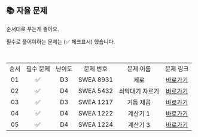 ## 📚 자율 문제

순서대로 푸는게 좋아요.

필수로 풀어야하는 문제는 (✅ 체크표시) 했습니다.

<br/>
<table>
  <tr>
    <td align="center">순서</td>
    <td align="center">필수 문제</td>
    <td align="center">난이도</td>
    <td align="center">문제 번호</td>
    <td align="center">문제 이름</td>
    <td align="center">문제 링크</td>
  </tr>
  <tr>
    <td align="center">01</td>
    <td align="center">✅</td>
    <td align="center">D3</td>
    <td align="center">SWEA 8931</td>
    <td align="center">제로</td>
    <td align="center"><a href="https://swexpertacademy.com/main/code/problem/problemDetail.do?contestProbId=AW5jBWLq7jwDFATQ&">바로가기</a></td>
  </tr>
  <tr>
    <td align="center">02</td>
    <td align="center">✅</td>
    <td align="center">D4</td>
     <td align="center">SWEA 5432</td>
    <td align="center">쇠막대기 자르기</td>
    <td align="center"><a href="https://swexpertacademy.com/main/code/problem/problemDetail.do?contestProbId=AWVl47b6DGMDFAXm">바로가기</a></td>
  </tr>
  <tr>
    <td align="center">03</td>
    <td align="center">✅</td>
    <td align="center">D3</td>
    <td align="center">SWEA 1217</td>
    <td align="center">거듭 제곱</td>
    <td align="center"><a href="https://swexpertacademy.com/main/code/problem/problemDetail.do?contestProbId=AV14dUIaAAUCFAYD">바로가기</a></td>
  </tr>
  <tr>
    <td align="center">04</td>
    <td align="center">✅</td>
    <td align="center">D4</td>
    <td align="center">SWEA 1222</td>
    <td align="center">계산기 1</td>
    <td align="center"><a href="https://swexpertacademy.com/main/code/problem/problemDetail.do?contestProbId=AV14mbSaAEwCFAYD">바로가기</a></td>
  </tr>
  <tr>
    <td align="center">05</td>
    <td align="center">✅</td>
    <td align="center">D4</td>
    <td align="center">SWEA 1224</td>
    <td align="center">계산기 3</td>
    <td align="center"><a href="https://swexpertacademy.com/main/code/problem/problemDetail.do?contestProbId=AV14tDX6AFgCFAYD">바로가기</a></td>
  </tr>
</table>
<br/><br/>


